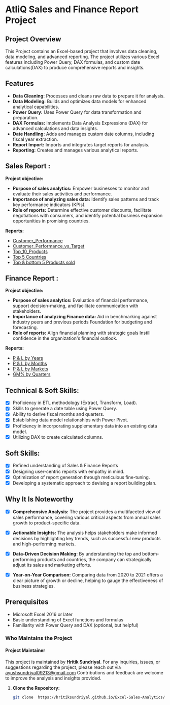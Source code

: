 # AtliQ Sales and Finance Report Project

## Project Overview

This Project contains an Excel-based project that involves data cleaning, data modeling, and advanced reporting. The project utilizes various Excel features including Power Query, DAX formulas, and custom date calculations(DAX) to produce comprehensive reports and insights.

## Features

- **Data Cleaning:** Processes and cleans raw data to prepare it for analysis.
- **Data Modeling:** Builds and optimizes data models for enhanced analytical capabilities.
- **Power Query:** Uses Power Query for data transformation and preparation.
- **DAX Formulas:** Implements Data Analysis Expressions (DAX) for advanced calculations and data insights.
- **Date Handling:** Adds and manages custom date columns, including fiscal year extraction.
- **Report Import:** Imports and integrates target reports for analysis.
- **Reporting:** Creates and manages various analytical reports.
## Sales Report :
**Project objective:**
- **Purpose of sales analytics:** Empower businesses to monitor and evaluate their sales activities and performance.
- **Importance of analyzing sales data:** Identify sales patterns and track key performance indicators (KPIs).
- **Role of reports:** Determine effective customer discounts, facilitate negotiations with consumers, and identify potential business expansion opportunities in promising countries.
  
**Reports:**
- [Customer_Performance](https://github.com/guntasrikanth/Data_Analyst_Portfolio/blob/main/Projects/Excel%20Projects/AtliQ%20Sales%20%26%20Finance%20Report/Reports/Customer%20Performance.pdf)
- [Customer_Performance_vs_Target](https://github.com/guntasrikanth/Data_Analyst_Portfolio/blob/main/Projects/Excel%20Projects/AtliQ%20Sales%20%26%20Finance%20Report/Reports/Customer%20Performance%20vs%20Target.pdf)
- [Top_10_Products](https://github.com/guntasrikanth/Data_Analyst_Portfolio/blob/main/Projects/Excel%20Projects/AtliQ%20Sales%20%26%20Finance%20Report/Reports/Top%2010%20Products.pdf)
- [Top 5 Countries](https://github.com/guntasrikanth/Data_Analyst_Portfolio/blob/main/Projects/Excel%20Projects/AtliQ%20Sales%20%26%20Finance%20Report/Reports/Top%205%20Countries.pdf)
- [Top & bottom 5 Products sold](https://github.com/guntasrikanth/Data_Analyst_Portfolio/blob/main/Projects/Excel%20Projects/AtliQ%20Sales%20%26%20Finance%20Report/Reports/Top%205%20%26%20Bottom%205.pdf)
  
## Finance Report :

**Project objective:**
- **Purpose of sales analytics:** Evaluation of financial performance, support decision-making, and facilitate communication with stakeholders.
- **Importance of analyzing Finance data:** Aid in benchmarking against industry peers and previous periods Foundation for budgeting and forecasting.
- **Role of reports:** Align financial planning with strategic goals Instill confidence in the organization's financial outlook.
  
**Reports:**
- [P & L by Years](https://github.com/guntasrikanth/Data_Analyst_Portfolio/blob/main/Projects/Excel%20Projects/AtliQ%20Sales%20%26%20Finance%20Report/Reports/P%20%26%20L%20Years.pdf)
- [P & L by Months](https://github.com/guntasrikanth/Data_Analyst_Portfolio/blob/main/Projects/Excel%20Projects/AtliQ%20Sales%20%26%20Finance%20Report/Reports/P%20%26%20L%20Months.pdf)
- [P & L by Markets](https://github.com/guntasrikanth/Data_Analyst_Portfolio/blob/main/Projects/Excel%20Projects/AtliQ%20Sales%20%26%20Finance%20Report/Reports/P%20%26%20L%20Market.pdf)
- [GM% by Quarters](https://github.com/guntasrikanth/Data_Analyst_Portfolio/blob/main/Projects/Excel%20Projects/AtliQ%20Sales%20%26%20Finance%20Report/Reports/GM%20%25%20by%20Quarters.pdf)

## Technical & Soft Skills:
- [x]	Proficiency in ETL methodology (Extract, Transform, Load).
- [x]	Skills to generate a date table using Power Query.
- [x]	Ability to derive fiscal months and quarters.
- [x]	Establishing data model relationships with Power Pivot.
- [x]	Proficiency in incorporating supplementary data into an existing data model.
- [x]	Utilizing DAX to create calculated columns.

## Soft Skills:
- [x]	Refined understanding of Sales & Finance Reports
- [x]	Designing user-centric reports with empathy in mind.
- [x]	Optimization of report generation through meticulous fine-tuning.
- [x]	Developing a systematic approach to devising a report building plan.

## Why It Is Noteworthy
- [x] **Comprehensive Analysis:** The project provides a multifaceted view of sales performance, covering various critical aspects from annual sales growth to product-specific data.
- [x] **Actionable Insights:** The analysis helps stakeholders make informed decisions by highlighting key trends, such as successful new products and high-performing markets.
- [x] **Data-Driven Decision Making:** By understanding the top and bottom-performing products and countries, the company can strategically adjust its sales and marketing efforts.
- [x] **Year-on-Year Comparison:** Comparing data from 2020 to 2021 offers a clear picture of growth or decline, helping to gauge the effectiveness of business strategies.

 
## Prerequisites

- Microsoft Excel 2016 or later
- Basic understanding of Excel functions and formulas
- Familiarity with Power Query and DAX (optional, but helpful)

###  Who Maintains the Project
 #### Project Maintainer

This project is maintained by **Hritik Sundriyal**. For any inquiries, issues, or suggestions regarding the project, please reach out via ayushsundriyal09213@gmail.com 
  Contributions and feedback are welcome to improve the analysis and insights provided.


1. **Clone the Repository:**
   ```bash
   git clone  https://hritiksundriyal.github.io/Excel-Sales-Analytics/
